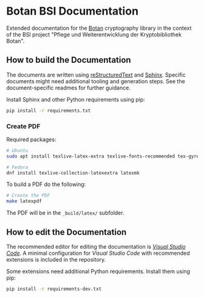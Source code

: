 # Botan BSI Documentation

Extended documentation for the [Botan](https://botan.randombit.net/)
cryptography library in the context of the BSI project "Pflege und
Weiterentwicklung der Kryptobibliothek Botan".

## How to build the Documentation

The documents are written using
[reStructuredText](https://docutils.sourceforge.io/rst.html) and
[Sphinx](https://www.sphinx-doc.org). Specific documents might need additional
tooling and generation steps. See the document-specific readmes for further
guidance.

Install Sphinx and other Python requirements using pip:

```bash
pip install -r requirements.txt
```

### Create PDF

Required packages:

```bash
# Ubuntu
sudo apt install texlive-latex-extra texlive-fonts-recommended tex-gyre latexmk

# Fedora
dnf install texlive-collection-latexextra latexmk
```

To build a PDF do the following:

```bash
# Create the PDF
make latexpdf
```

The PDF will be in the `_build/latex/` subfolder.

## How to edit the Documentation

The recommended editor for editing the documentation is [*Visual Studio
Code*](https://code.visualstudio.com/). A minimal configuration for *Visual
Studio Code* with recommended extensions is included in the repository.

Some extensions need additional Python requirements. Install them using pip:

```bash
pip install -r requirements-dev.txt
```
